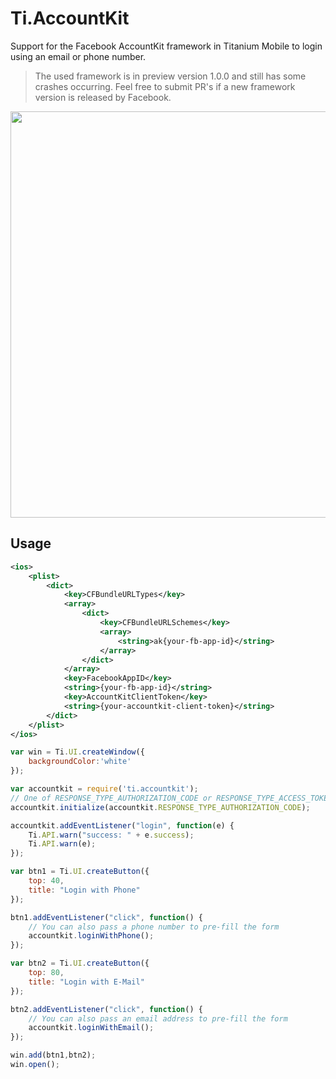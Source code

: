 # Ti.AccountKit

Support for the Facebook AccountKit framework in Titanium Mobile to login using an email or phone number.

> The used framework is in preview version 1.0.0 and still has some crashes occurring. Feel free to submit PR's if a new framework version is released by Facebook.

<img src="http://abload.de/img/simulatorscreenshot1231k4v.png" width="650" />

## Usage

```xml
<ios>
    <plist>
        <dict>
            <key>CFBundleURLTypes</key>
            <array>
                <dict>
                    <key>CFBundleURLSchemes</key>
                    <array>
                        <string>ak{your-fb-app-id}</string>
                    </array>
                </dict>
            </array>
            <key>FacebookAppID</key>
            <string>{your-fb-app-id}</string>
            <key>AccountKitClientToken</key>
            <string>{your-accountkit-client-token}</string>
        </dict>
    </plist>
</ios>
```

```javascript
var win = Ti.UI.createWindow({
    backgroundColor:'white'
});

var accountkit = require('ti.accountkit');
// One of RESPONSE_TYPE_AUTHORIZATION_CODE or RESPONSE_TYPE_ACCESS_TOKEN
accountkit.initialize(accountkit.RESPONSE_TYPE_AUTHORIZATION_CODE);

accountkit.addEventListener("login", function(e) {
    Ti.API.warn("success: " + e.success);
    Ti.API.warn(e);
});

var btn1 = Ti.UI.createButton({
    top: 40,
    title: "Login with Phone"
});

btn1.addEventListener("click", function() {
    // You can also pass a phone number to pre-fill the form
    accountkit.loginWithPhone();
});

var btn2 = Ti.UI.createButton({
    top: 80,
    title: "Login with E-Mail"
});

btn2.addEventListener("click", function() {
    // You can also pass an email address to pre-fill the form
    accountkit.loginWithEmail();
});

win.add(btn1,btn2);
win.open();
```

